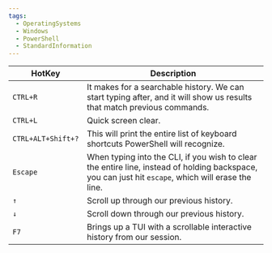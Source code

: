 ```yaml
---
tags:
  - OperatingSystems
  - Windows
  - PowerShell
  - StandardInformation
---
```


| **HotKey**         | **Description**                                                                                                                                     |
| ------------------ | --------------------------------------------------------------------------------------------------------------------------------------------------- |
| `CTRL+R`           | It makes for a searchable history. We can start typing after, and it will show us results that match previous commands.                             |
| `CTRL+L`           | Quick screen clear.                                                                                                                                 |
| `CTRL+ALT+Shift+?` | This will print the entire list of keyboard shortcuts PowerShell will recognize.                                                                    |
| `Escape`           | When typing into the CLI, if you wish to clear the entire line, instead of holding backspace, you can just hit `escape`, which will erase the line. |
| `↑`                | Scroll up through our previous history.                                                                                                             |
| `↓`                | Scroll down through our previous history.                                                                                                           |
| `F7`               | Brings up a TUI with a scrollable interactive history from our session.                                                                             |
